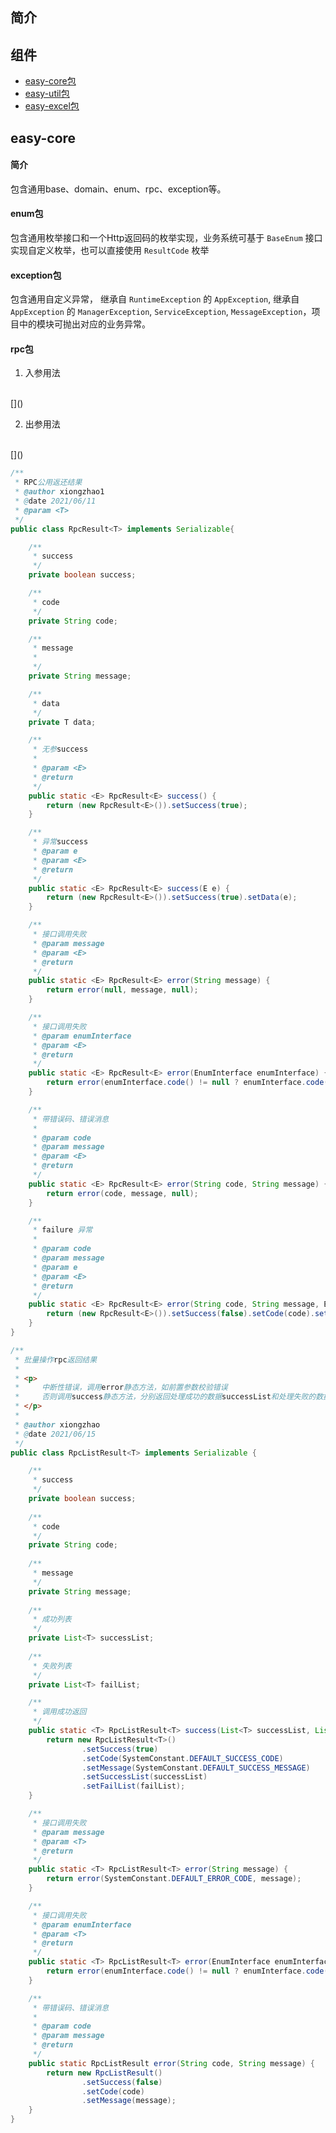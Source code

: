 ## 简介

## 组件
* [easy-core包](https://git.jd.com/b-gms/bgms-common/wikis/%E9%87%91%E9%BC%8Ecore%E5%8C%85)
* [easy-util包](https://git.jd.com/b-gms/bgms-common/wikis/%E9%87%91%E9%BC%8Erpc%E5%8C%85)
* [easy-excel包]()

## easy-core
#### 简介
包含通用base、domain、enum、rpc、exception等。
#### enum包
包含通用枚举接口和一个Http返回码的枚举实现，业务系统可基于 `BaseEnum` 接口实现自定义枚举，也可以直接使用 `ResultCode` 枚举
[]()
#### exception包
包含通用自定义异常， 继承自 `RuntimeException` 的 `AppException`, 继承自 `AppException` 的 `ManagerException`, `ServiceException`, `MessageException`，项目中的模块可抛出对应的业务异常。
[]()
#### rpc包
1. 入参用法
<br>
[]()

2. 出参用法
<br>
[]()

```java
/**
 * RPC公用返还结果
 * @author xiongzhao1
 * @date 2021/06/11
 * @param <T>
 */
public class RpcResult<T> implements Serializable{

	/**
	 * success
	 */
	private boolean success;

	/**
	 * code
	 */
	private String code;

	/**
	 * message
	 *
	 */
	private String message;

	/**
	 * data
	 */
	private T data;

	/**
	 * 无参success
	 *
	 * @param <E>
	 * @return
	 */
	public static <E> RpcResult<E> success() {
		return (new RpcResult<E>()).setSuccess(true);
	}

	/**
	 * 异常success
	 * @param e
	 * @param <E>
	 * @return
	 */
	public static <E> RpcResult<E> success(E e) {
		return (new RpcResult<E>()).setSuccess(true).setData(e);
	}

	/**
	 * 接口调用失败
	 * @param message
	 * @param <E>
	 * @return
	 */
	public static <E> RpcResult<E> error(String message) {
		return error(null, message, null);
	}

	/**
	 * 接口调用失败
	 * @param enumInterface
	 * @param <E>
	 * @return
	 */
	public static <E> RpcResult<E> error(EnumInterface enumInterface) {
		return error(enumInterface.code() != null ? enumInterface.code().toString() : null, enumInterface.getMessage(), null);
	}

	/**
	 * 带错误码、错误消息
	 *
	 * @param code
	 * @param message
	 * @param <E>
	 * @return
	 */
	public static <E> RpcResult<E> error(String code, String message) {
		return error(code, message, null);
	}

	/**
	 * failure 异常
	 *
	 * @param code
	 * @param message
	 * @param e
	 * @param <E>
	 * @return
	 */
	public static <E> RpcResult<E> error(String code, String message, E e) {
		return (new RpcResult<E>()).setSuccess(false).setCode(code).setMessage(message).setData(e);
	}
}
```

```java
/**
 * 批量操作rpc返回结果
 *
 * <p>
 *     中断性错误，调用error静态方法，如前置参数校验错误
 *     否则调用success静态方法，分别返回处理成功的数据successList和处理失败的数据failList
 * </p>
 *
 * @author xiongzhao
 * @date 2021/06/15
 */
public class RpcListResult<T> implements Serializable {

    /**
     * success
     */
    private boolean success;
    
    /**
     * code
     */
    private String code;
    
    /**
     * message
     */
    private String message;
    
    /**
     * 成功列表
     */
    private List<T> successList;
    
    /**
     * 失败列表
     */
    private List<T> failList;

    /**
     * 调用成功返回
     */
    public static <T> RpcListResult<T> success(List<T> successList, List<T> failList) {
        return new RpcListResult<T>()
                .setSuccess(true)
                .setCode(SystemConstant.DEFAULT_SUCCESS_CODE)
                .setMessage(SystemConstant.DEFAULT_SUCCESS_MESSAGE)
                .setSuccessList(successList)
                .setFailList(failList);
    }

    /**
     * 接口调用失败
     * @param message
     * @param <T>
     * @return
     */
    public static <T> RpcListResult<T> error(String message) {
        return error(SystemConstant.DEFAULT_ERROR_CODE, message);
    }

    /**
     * 接口调用失败
     * @param enumInterface
     * @param <T>
     * @return
     */
    public static <T> RpcListResult<T> error(EnumInterface enumInterface) {
        return error(enumInterface.code() != null ? enumInterface.code().toString() : null, enumInterface.getMessage());
    }

    /**
     * 带错误码、错误消息
     *
     * @param code
     * @param message
     * @return
     */
    public static RpcListResult error(String code, String message) {
        return new RpcListResult()
                .setSuccess(false)
                .setCode(code)
                .setMessage(message);
    }
}
```
